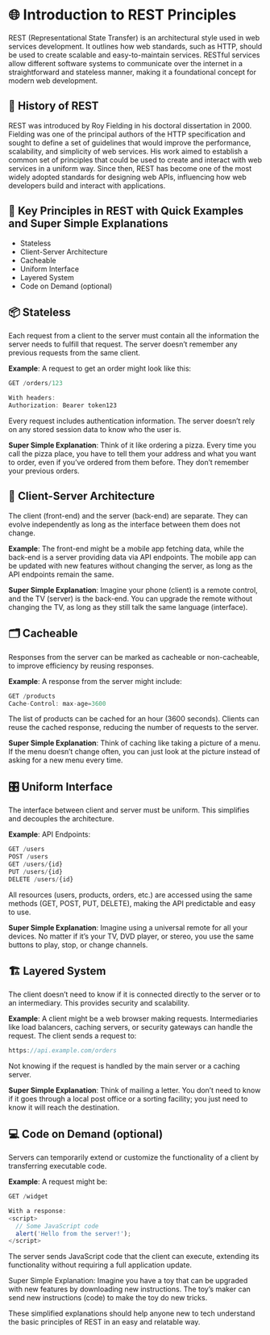 # 🌐 Introduction to REST Principles

REST (Representational State Transfer) is an architectural style used in web services development. It outlines how web standards, such as HTTP, should be used to create scalable and easy-to-maintain services. RESTful services allow different software systems to communicate over the internet in a straightforward and stateless manner, making it a foundational concept for modern web development.

## 📜 History of REST

REST was introduced by Roy Fielding in his doctoral dissertation in 2000. Fielding was one of the principal authors of the HTTP specification and sought to define a set of guidelines that would improve the performance, scalability, and simplicity of web services. His work aimed to establish a common set of principles that could be used to create and interact with web services in a uniform way. Since then, REST has become one of the most widely adopted standards for designing web APIs, influencing how web developers build and interact with applications.

## 🔑 Key Principles in REST with Quick Examples and Super Simple Explanations


- Stateless
- Client-Server Architecture
- Cacheable
- Uniform Interface
- Layered System
- Code on Demand (optional)


##
## 📦 Stateless

Each request from a client to the server must contain all the information the server needs to fulfill that request. The server doesn’t remember any previous requests from the same client.

**Example**:
A request to get an order might look like this:

```javascript
GET /orders/123

With headers:
Authorization: Bearer token123
```

Every request includes authentication information. The server doesn’t rely on any stored session data to know who the user is.

**Super Simple Explanation**:
Think of it like ordering a pizza. Every time you call the pizza place, you have to tell them your address and what you want to order, even if you’ve ordered from them before. They don’t remember your previous orders.


##
## 📱 Client-Server Architecture

The client (front-end) and the server (back-end) are separate. They can evolve independently as long as the interface between them does not change.

**Example**:
The front-end might be a mobile app fetching data, while the back-end is a server providing data via API endpoints. The mobile app can be updated with new features without changing the server, as long as the API endpoints remain the same.

**Super Simple Explanation**:
Imagine your phone (client) is a remote control, and the TV (server) is the back-end. You can upgrade the remote without changing the TV, as long as they still talk the same language (interface).


##
## 🗂️ Cacheable

Responses from the server can be marked as cacheable or non-cacheable, to improve efficiency by reusing responses.

**Example**:
A response from the server might include:

```javascript
GET /products
Cache-Control: max-age=3600
```
The list of products can be cached for an hour (3600 seconds). Clients can reuse the cached response, reducing the number of requests to the server.

**Super Simple Explanation**:
Think of caching like taking a picture of a menu. If the menu doesn’t change often, you can just look at the picture instead of asking for a new menu every time.


##
## 🎛️ Uniform Interface

The interface between client and server must be uniform. This simplifies and decouples the architecture.

**Example**:
API Endpoints:

```javascript
GET /users
POST /users
GET /users/{id}
PUT /users/{id}
DELETE /users/{id}
```
All resources (users, products, orders, etc.) are accessed using the same methods (GET, POST, PUT, DELETE), making the API predictable and easy to use.

**Super Simple Explanation**:
Imagine using a universal remote for all your devices. No matter if it’s your TV, DVD player, or stereo, you use the same buttons to play, stop, or change channels.


##
## 🏗️ Layered System

The client doesn’t need to know if it is connected directly to the server or to an intermediary. This provides security and scalability.

**Example**:
A client might be a web browser making requests. Intermediaries like load balancers, caching servers, or security gateways can handle the request. The client sends a request to:

```javascript
https://api.example.com/orders
```

Not knowing if the request is handled by the main server or a caching server.

**Super Simple Explanation**:
Think of mailing a letter. You don’t need to know if it goes through a local post office or a sorting facility; you just need to know it will reach the destination.


##
## 💻 Code on Demand (optional)

Servers can temporarily extend or customize the functionality of a client by transferring executable code.

**Example**:
A request might be:

```javascript
GET /widget

With a response:
<script>
  // Some JavaScript code
  alert('Hello from the server!');
</script>
```

The server sends JavaScript code that the client can execute, extending its functionality without requiring a full application update.

Super Simple Explanation:
Imagine you have a toy that can be upgraded with new features by downloading new instructions. The toy’s maker can send new instructions (code) to make the toy do new tricks.

These simplified explanations should help anyone new to tech understand the basic principles of REST in an easy and relatable way.

